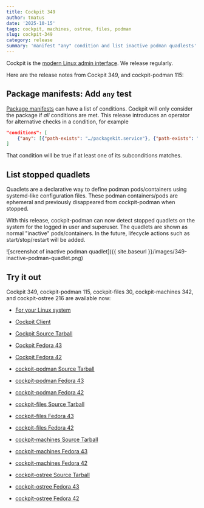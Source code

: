 ```yaml
---
title: Cockpit 349
author: tmatus
date: '2025-10-15'
tags: cockpit, machines, ostree, files, podman
slug: cockpit-349
category: release
summary: 'manifest "any" condition and list inactive podman quadlests'
---
```


Cockpit is the [modern Linux admin interface](https://cockpit-project.org/).
We release regularly.

Here are the release notes from Cockpit 349, and cockpit-podman 115:

## Package manifests: Add `any` test

[Package manifests](https://cockpit-project.org/guide/latest/packages.html#package-manifest) can have a list of conditions.
Cockpit will only consider the package if *all* conditions are met. This release introduces an operator for alternative checks in a condition, for example

```json
"conditions": [
    {"any": [{"path-exists": "…/packagekit.service"}, {"path-exists": "…/dnfdaemon.service"}]}
]
```

That condition will be true if at least one of its subconditions matches.

## List stopped quadlets

Quadlets are a declarative way to define podman pods/containers using systemd-like configuration files.
These podman containers/pods are ephemeral and previously disappeared from cockpit-podman when stopped.

With this release, cockpit-podman can now detect stopped quadlets on the system for the logged in user and superuser.
The quadlets are shown as normal "inactive" pods/containers. In the future, lifecycle actions such as start/stop/restart will be added.

![screenshot of inactive podman quadlet]({{ site.baseurl }}/images/349-inactive-podman-quadlet.png)

## Try it out

Cockpit 349, cockpit-podman 115, cockpit-files 30, cockpit-machines 342,
and cockpit-ostree 216 are available now:

* [For your Linux system](https://cockpit-project.org/running.html)
* [Cockpit Client](https://flathub.org/apps/details/org.cockpit_project.CockpitClient)

* [Cockpit Source Tarball](https://github.com/cockpit-project/cockpit/releases/tag/349)
* [Cockpit Fedora 43](https://bodhi.fedoraproject.org/updates/FEDORA-2025-5afa4ee846)
* [Cockpit Fedora 42](https://bodhi.fedoraproject.org/updates/FEDORA-2025-5fd1666bcf)
* [cockpit-podman Source Tarball](https://github.com/cockpit-project/cockpit-podman/releases/tag/115)
* [cockpit-podman Fedora 43](https://bodhi.fedoraproject.org/updates/FEDORA-2025-1404566a88)
* [cockpit-podman Fedora 42](https://bodhi.fedoraproject.org/updates/FEDORA-2025-23dc695301)
* [cockpit-files Source Tarball](https://github.com/cockpit-project/cockpit-files/releases/tag/30)
* [cockpit-files Fedora 43](https://bodhi.fedoraproject.org/updates/FEDORA-2025-31b88a9163)
* [cockpit-files Fedora 42](https://bodhi.fedoraproject.org/updates/FEDORA-2025-0b96fa8cfe)
* [cockpit-machines Source Tarball](https://github.com/cockpit-project/cockpit-machines/releases/tag/342)
* [cockpit-machines Fedora 43](https://bodhi.fedoraproject.org/updates/FEDORA-2025-a4660c2f88)
* [cockpit-machines Fedora 42](https://bodhi.fedoraproject.org/updates/FEDORA-2025-eacacb4046)
* [cockpit-ostree Source Tarball](https://github.com/cockpit-project/cockpit-ostree/releases/tag/216)
* [cockpit-ostree Fedora 43](https://bodhi.fedoraproject.org/updates/FEDORA-2025-e431550108)
* [cockpit-ostree Fedora 42](https://bodhi.fedoraproject.org/updates/FEDORA-2025-37d8669702)
